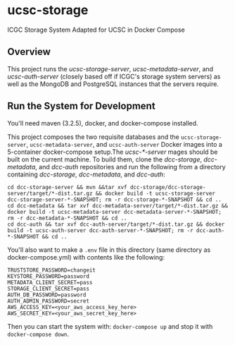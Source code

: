 # ucsc-storage
ICGC Storage System Adapted for UCSC in Docker Compose

## Overview
This project runs the _ucsc-storage-server_, _ucsc-metadata-server_, and _ucsc-auth-server_ (closely based off if ICGC's storage system servers) as well as the MongoDB and PostgreSQL instances that the servers require.

## Run the System for Development
You'll need maven (3.2.5), docker, and docker-compose installed.

This project composes the two requisite databases and the `ucsc-storage-server`, `ucsc-metadata-server`, and `ucsc-auth-server` Docker images into a 5-container docker-compose setup.The _ucsc-*-server_ mages should be built on the current machine. To build them, clone the _dcc-storage_, _dcc-metadata_, and _dcc-auth_ repositories and run the following from a directory containing _dcc-storage_, _dcc-metadata_, and _dcc-auth_:

```
cd dcc-storage-server && mvn &&tar xvf dcc-storage/dcc-storage-server/target/*-dist.tar.gz && docker build -t ucsc-storage-server dcc-storage-server-*-SNAPSHOT; rm -r dcc-storage-*-SNAPSHOT && cd ..
cd dcc-metadata && tar xvf dcc-metadata-server/target/*-dist.tar.gz && docker build -t ucsc-metadata-server dcc-metadata-server-*-SNAPSHOT; rm -r dcc-metadata-*-SNAPSHOT && cd ..
cd dcc-auth && tar xvf dcc-auth-server/target/*-dist.tar.gz && docker build -t ucsc-auth-server dcc-auth-server-*-SNAPSHOT; rm -r dcc-auth-*-SNAPSHOT && cd ..
```

You'll also want to make a `.env` file in this directory (same directory as docker-compose.yml)  with contents like the following:

```
TRUSTSTORE_PASSWORD=changeit
KEYSTORE_PASSWORD=password
METADATA_CLIENT_SECRET=pass
STORAGE_CLIENT_SECRET=pass
AUTH_DB_PASSWORD=password
AUTH_ADMIN_PASSWORD=secret
AWS_ACCESS_KEY=<your_aws_access_key_here>
AWS_SECRET_KEY=<your_aws_secret_key_here>
```

Then you can start the system with: `docker-compose up` and stop it with `docker-compose down`.
